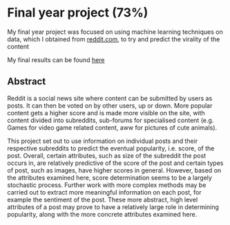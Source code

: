 # Final year project (73%)

My final year project was focused on using machine learning techniques on data, which I obtained from [reddit.com](www.reddit.com), to try and predict the virality of the content

My final results can be found [here](https://github.com/Kevin-Gillanders/FinalYearProject/blob/master/docs/documentation/Technical_manual.pdf)

## Abstract 


Reddit is a social news site where content can be submitted by users as posts. It can then be voted on by other users, up or down. More popular content gets a higher score and is made more visible on the site, with content divided into subreddits, sub-forums for specialised content (e.g. Games for video game related content, aww for pictures of cute animals). 

This project set out to use information on individual posts and their respective subreddits to predict the eventual popularity,
i.e. score, of the post. Overall, certain attributes, such as size of the subreddit the post occurs in,
are relatively predictive of the score of the post and certain types of post, such as images, have
higher scores in general. However, based on the attributes examined here, score determination
seems to be a largely stochastic process. Further work with more complex methods may be
carried out to extract more meaningful information on each post, for example the sentiment of
the post. These more abstract, high level attributes of a post may prove to have a relatively large
role in determining popularity, along with the more concrete attributes examined here.

